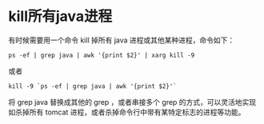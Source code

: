 # kill所有java进程

有时候需要用一个命令 kill 掉所有 java 进程或其他某种进程，命令如下：

    ps -ef | grep java | awk '{print $2}' | xarg kill -9

或者

    kill -9 `ps -ef | grep java | awk '{print $2}'`

将 grep java 替换成其他的 grep ，或者串接多个 grep 的方式，可以灵活地实现如杀掉所有 tomcat 进程，或者杀掉命令行中带有某特定标志的进程等功能。
